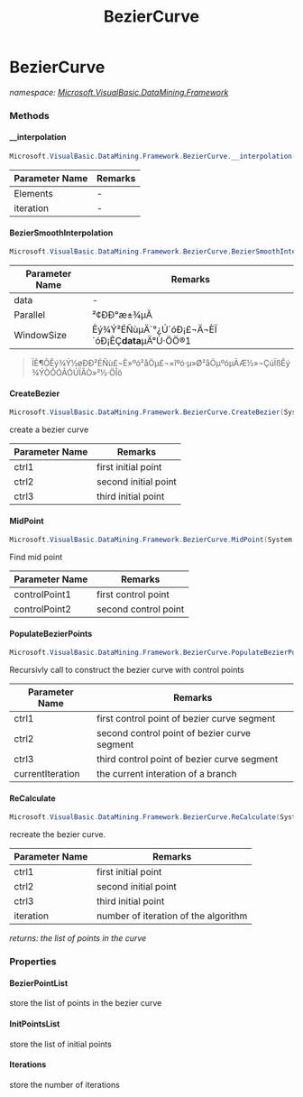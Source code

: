 ﻿---
title: BezierCurve
---

# BezierCurve
_namespace: [Microsoft.VisualBasic.DataMining.Framework](N-Microsoft.VisualBasic.DataMining.Framework.html)_





### Methods

#### __interpolation
```csharp
Microsoft.VisualBasic.DataMining.Framework.BezierCurve.__interpolation(System.Double[],System.Int32)
```


|Parameter Name|Remarks|
|--------------|-------|
|Elements|-|
|iteration|-|


#### BezierSmoothInterpolation
```csharp
Microsoft.VisualBasic.DataMining.Framework.BezierCurve.BezierSmoothInterpolation(System.Double[],System.Int32,System.Int32,System.Boolean)
```


|Parameter Name|Remarks|
|--------------|-------|
|data|-|
|Parallel|²¢ÐÐ°æ±¾µÄ|
|WindowSize|Êý¾Ý²ÉÑùµÄ´°¿Ú´óÐ¡£¬Ä¬ÈÏ´óÐ¡ÊÇ**data**µÄ°Ù·ÖÖ®1|

> ÏÈ¶ÔÊý¾Ý½øÐÐ²ÉÑù£¬È»ºó²åÖµ£¬×îºó·µ»Ø²åÖµºóµÄÆ½»¬ÇúÏßÊý¾ÝÒÔÓÃÓÚÏÂÒ»²½·ÖÎö

#### CreateBezier
```csharp
Microsoft.VisualBasic.DataMining.Framework.BezierCurve.CreateBezier(System.Drawing.PointF,System.Drawing.PointF,System.Drawing.PointF)
```
create a bezier curve

|Parameter Name|Remarks|
|--------------|-------|
|ctrl1|first initial point|
|ctrl2|second initial point|
|ctrl3|third initial point|


#### MidPoint
```csharp
Microsoft.VisualBasic.DataMining.Framework.BezierCurve.MidPoint(System.Drawing.PointF,System.Drawing.PointF)
```
Find mid point

|Parameter Name|Remarks|
|--------------|-------|
|controlPoint1|first control point|
|controlPoint2|second control point|


#### PopulateBezierPoints
```csharp
Microsoft.VisualBasic.DataMining.Framework.BezierCurve.PopulateBezierPoints(System.Drawing.PointF,System.Drawing.PointF,System.Drawing.PointF,System.Int32)
```
Recursivly call to construct the bezier curve with control points

|Parameter Name|Remarks|
|--------------|-------|
|ctrl1|first control point of bezier curve segment|
|ctrl2|second control point of bezier curve segment|
|ctrl3|third control point of bezier curve segment|
|currentIteration|the current interation of a branch|


#### ReCalculate
```csharp
Microsoft.VisualBasic.DataMining.Framework.BezierCurve.ReCalculate(System.Drawing.PointF,System.Drawing.PointF,System.Drawing.PointF,System.Int32)
```
recreate the bezier curve.

|Parameter Name|Remarks|
|--------------|-------|
|ctrl1|first initial point|
|ctrl2|second initial point|
|ctrl3|third initial point|
|iteration|number of iteration of the algorithm|

_returns: the list of points in the curve_


### Properties

#### BezierPointList
store the list of points in the bezier curve
#### InitPointsList
store the list of initial points
#### Iterations
store the number of iterations
